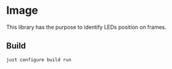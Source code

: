 # Image

This library has the purpose to identify LEDs position on frames.

## Build

```bash
just configure build run
```
